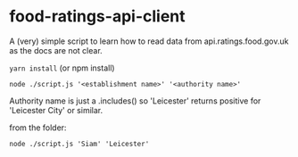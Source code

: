 # food-ratings-api-client
A (very) simple script to learn how to read data from api.ratings.food.gov.uk as the docs are not clear.

```yarn install``` (or npm install)

```node ./script.js '<establishment name>' '<authority name>'```

Authority name is just a .includes() so 'Leicester' returns positive for 'Leicester City' or similar.

from the folder:

```node ./script.js 'Siam' 'Leicester'```

